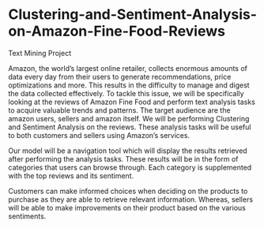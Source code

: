 # Clustering-and-Sentiment-Analysis-on-Amazon-Fine-Food-Reviews
Text Mining Project

Amazon, the world’s largest online retailer, collects enormous amounts of data every day from
their users to generate recommendations, price optimizations and more. This results
in the difficulty to manage and digest the data collected effectively. To tackle this issue, we will be
specifically looking at the reviews of Amazon Fine Food and perform text analysis tasks to acquire
valuable trends and patterns. The target audience are the amazon users, sellers and amazon
itself. We will be performing Clustering and Sentiment Analysis on the reviews. These analysis
tasks will be useful to both customers and sellers using Amazon’s services.

Our model will be a navigation tool which will display the results retrieved after performing the
analysis tasks. These results will be in the form of categories that users can browse through. Each
category is supplemented with the top reviews and its sentiment.

Customers can make informed choices when deciding on the products to purchase as they are
able to retrieve relevant information. Whereas, sellers will be able to make improvements on their
product based on the various sentiments.
